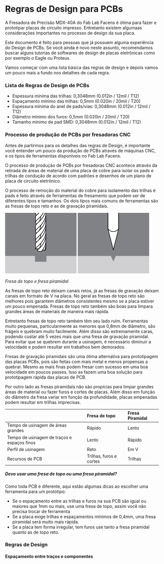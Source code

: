 # Regras de Design para PCBs

A Fresadora de Precisão MDX-40A do Fab Lab Facens é ótima para fazer e prototipar placas de circuito impresso. Entretanto existem algumaas considerações importantes no processo de design da sua placa.

Este documento é feito para pessoas que já possuem alguma experiência do Design de PCBs. Se você ainda é novo neste assunto, recomendamos buscar alguns tutorias de softwares de design de placas eletrônicas como por exemplo o Eagle ou Proteus.

Vamos começar com uma lista básica das regras de design e depois vamos um pouco mais a fundo nos detalhes de cada regra.

### Lista de Regras de Design de PCBs

* Espessura mínima das trilhas: 0,3048mm \(0.012in / 12mil / T12\)
* Espaçamento mínimo das trilhas: 0,5mm \(0.020in / 20mil / T20\)
* Espessura mínima do anel de pads/vias: 0,3048mm \(0.012in / 12mil / T12\)
* Diâmetro mínimo dos furos: 0,5mm \(0.020in / 20mil / T20\)
* Tamanho mínimo de pad SMD: 0,3048mm \(0.012in / 12mil / T12\)

### Processo de produção de PCBs por fresadoras CNC

Antes de partirmos para os detalhes das regras de Design, é importante você entender um pouco da produção de PCBs através de máquinas CNC, e os tipos de ferramentas disponíveis no Fab Lab Facens.

O processo de produção de PCBs por fresadoras CNC acontece através da retirada de áreas de material de uma placa de cobre para isolar os pads e trilhas de condução de acordo com padrões e desenhos de um plano de placa de circuito eletrônico.

O processo de remoção do material do cobre para isolamento das trilhas é pads é feito através de ferramentas de fresamento que podem ser de diferentes tipos e tamanhos. Os dois tipos mais comuns de ferramentas são as fresas de topo reto e as de gravação piramidais.

![](/assets/Othermill-Tool-Shape-FlatEndMill-1.png) ![](/assets/Othermill-Tool-Shape-EngravingBit-1.png)

_Fresa de topo e fresa piramidal_

As fresas de topo reto deixam canais retos, já as fresas de gravação deixam canais em formato de V na placa. No geral as fresas de topo reto são melhores pois garantem diâmetros consistentes mesmo se a placa estiver um pouco empenada. Fresas de topo reto também são boas para limpara grandes áreas de materiais de maneira mais rápida.

Entretanto fresas de topo reto também têm seu lado ruim. Ferramentas muito pequenas, particularmente as menores que 0,8mm de diâmetro, são frágeis e quebram muito facilmente. Além disso são extremamente caras, podendo custar até 5 vezes mais que uma fresa de gravação piramidal. Para evitar que se quebrem durante a usinagem, é necessário diminuir a velocidade e podem resultar em trabalhos bem demorados.

Fresas de gravação piramidais são uma ótima alternativa para prototipagem das placas PCBs, pois são feitas com mais metal e menos propensas a quebrar. Mesmo as mais finas podem fresar com sucesso em uma boa velocidade em poucos passes. Isso as fazem uma boa solução para prototipagem rápida das placas de PCB.

Por outro lado as fresas piramidais não são propícias para limpar grandes áreas de material ou fazer furos e cortes de placas. Além disso em função do diâmetro da fresa variar em função da profundidade, placas empenadas podem resultar em trilhas imprecisas.

|  | Fresa de topo | Fresa Piramidal |
| :--- | :--- | :--- |
| Tempo de usinagem de áreas grandes | Rápido | Lento |
| Tempo de usinagem de traços e espaços finos | Lento | Rápido |
| Perfil de usinagem | Reto | Em V |
| Recursos de PCB | Trilhas, furos e cortes | Trilhas |

##### Devo usar uma fresa de topo ou uma fresa piramidal?

Como toda PCB é diferente, aqui estão algumas dicas ao escolher uma ferramenta para um protótipo:

* Se o espaçamento entre as trilhas e furos na sua PCB são igual ou maiores que 1mm ou mais, use uma fresa de topo, assim você não precisa trocar de ferramenta
* Se a placa exige trilhas e espaçamentos mínimos de 0,4mm, uma fresa piramidal será muito mais rápida.
* Se a placa tem forma irregular, tem furos use tanto a fresa piramidal quanto as de topo reto.

### Regras de Design

#### Espaçamento entre traços e componentes



### 



